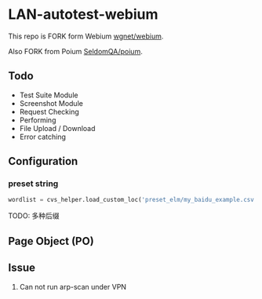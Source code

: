 # LAN-autotest-webium

This repo is FORK form Webium [wgnet/webium](https://github.com/wgnet/webium).

Also FORK from Poium [SeldomQA/poium](https://github.com/SeldomQA/wpoium).
## Todo

- Test Suite Module
- Screenshot Module
- Request Checking
- Performing
- File Upload / Download
- Error catching
## Configuration
### preset string

```python
wordlist = cvs_helper.load_custom_loc('preset_elm/my_baidu_example.csv')
```
TODO: 多种后缀

## Page Object (PO)



## Issue

1. Can not run arp-scan under VPN